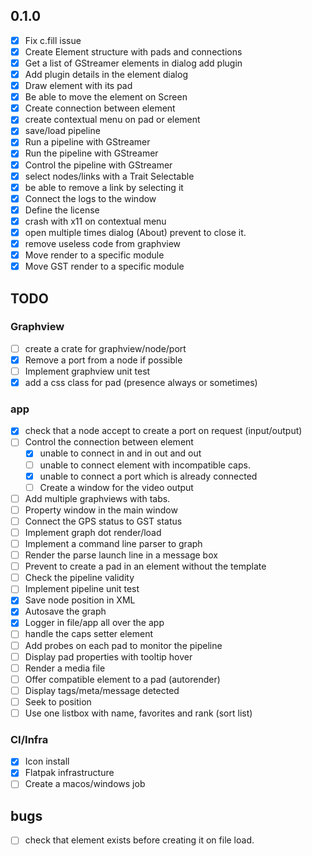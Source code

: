 ## 0.1.0

- [x] Fix c.fill issue
- [x] Create Element structure with pads and connections
- [x] Get a list of GStreamer elements in dialog add plugin
- [x] Add plugin details in the element dialog
- [x] Draw element with its pad
- [x] Be able to move the element on Screen
- [x] Create connection between element
- [x] create contextual menu on pad or element
- [x] save/load pipeline
- [x] Run a pipeline with GStreamer
- [x] Run the pipeline with GStreamer
- [x] Control the pipeline with GStreamer
- [x] select nodes/links with a Trait Selectable
- [x] be able to remove a link by selecting it
- [x] Connect the logs to the window
- [x] Define the license
- [x] crash with x11 on contextual menu
- [x] open multiple times dialog (About) prevent to close it.
- [x] remove useless code from graphview
- [x] Move render to a specific module
- [x] Move GST render to a specific module

## TODO

### Graphview

- [ ] create a crate for graphview/node/port
- [x] Remove a port from a node if possible
- [ ] Implement graphview unit test
- [x] add a css class for pad (presence always or sometimes)

### app

- [x] check that a node accept to create a port on request (input/output)
- [ ] Control the connection between element
  - [x] unable to connect in and in out and out
  - [ ] unable to connect element with incompatible caps.
  - [x] unable to connect a port which is already connected
  - [ ] Create a window for the video output
- [ ] Add multiple graphviews with tabs.
- [ ] Property window in the main window
- [ ] Connect the GPS status to GST status
- [ ] Implement graph dot render/load
- [ ] Implement a command line parser to graph
- [ ] Render the parse launch line in a message box
- [ ] Prevent to create a pad in an element without the template
- [ ] Check the pipeline validity
- [ ] Implement pipeline unit test
- [x] Save node position in XML
- [x] Autosave the graph
- [x] Logger in file/app all over the app
- [ ] handle the caps setter element
- [ ] Add probes on each pad to monitor the pipeline
- [ ] Display pad properties with tooltip hover
- [ ] Render a media file
- [ ] Offer compatible element to a pad (autorender)
- [ ] Display tags/meta/message detected
- [ ] Seek to position
- [ ] Use one listbox with name, favorites and rank (sort list)

### CI/Infra

- [x] Icon install
- [x] Flatpak infrastructure
- [ ] Create a macos/windows job

## bugs

- [ ] check that element exists before creating it on file load.
